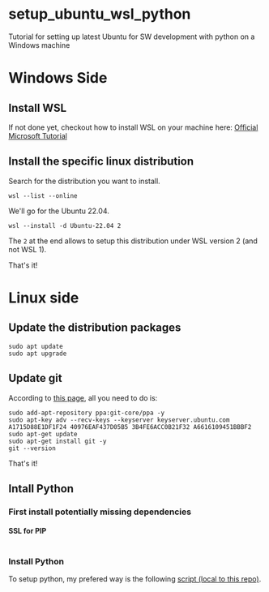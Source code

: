 # setup_ubuntu_wsl_python
Tutorial for setting up latest Ubuntu for SW development with python on a Windows machine

# Windows Side
## Install WSL
If not done yet, checkout how to install WSL on your machine here:
[Official Microsoft Tutorial](https://learn.microsoft.com/en-us/windows/wsl/install)

## Install the specific  linux distribution 
Search for the distribution you want to install.
```
wsl --list --online
```

We'll go for the Ubuntu 22.04.
```
wsl --install -d Ubuntu-22.04 2
```
The `2` at the end allows to setup this distribution under WSL version 2 (and not WSL 1).

That's it!

# Linux side
## Update the distribution packages
```
sudo apt update
sudo apt upgrade
```

## Update git
According to [this page](https://unix.stackexchange.com/questions/33617/how-can-i-update-to-a-newer-version-of-git-using-apt-get), all you need to do is:
```
sudo add-apt-repository ppa:git-core/ppa -y
sudo apt-key adv --recv-keys --keyserver keyserver.ubuntu.com A1715D88E1DF1F24 40976EAF437D05B5 3B4FE6ACC0B21F32 A6616109451BBBF2
sudo apt-get update
sudo apt-get install git -y
git --version
```

That's it!

## Intall Python
### First install potentially missing dependencies
#### SSL for PIP
```

```

### Install Python
To setup python, my prefered way is the following [script (local to this repo)](scripts/install_python.sh).


